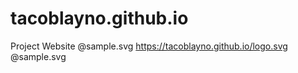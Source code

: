 # tacoblayno.github.io
Project Website
@sample.svg
https://tacoblayno.github.io/logo.svg
@sample.svg
